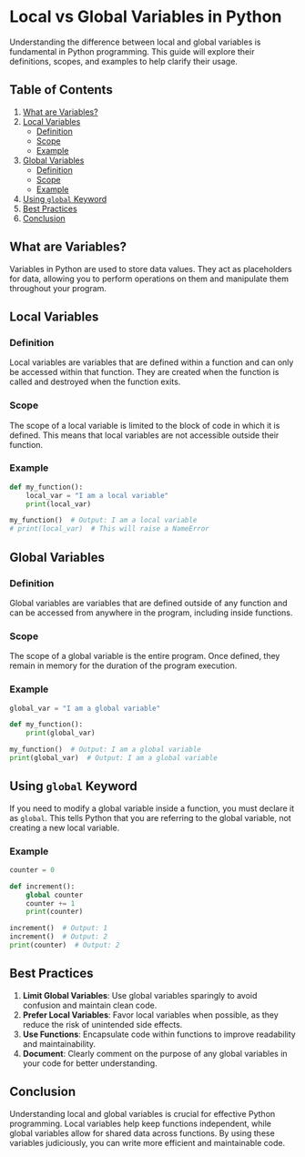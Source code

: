# Local vs Global Variables in Python

Understanding the difference between local and global variables is fundamental in Python programming. This guide will explore their definitions, scopes, and examples to help clarify their usage.

## Table of Contents

1. [What are Variables?](#what-are-variables)
2. [Local Variables](#local-variables)
   - [Definition](#definition)
   - [Scope](#scope)
   - [Example](#example)
3. [Global Variables](#global-variables)
   - [Definition](#definition-1)
   - [Scope](#scope-1)
   - [Example](#example-1)
4. [Using `global` Keyword](#using-global-keyword)
5. [Best Practices](#best-practices)
6. [Conclusion](#conclusion)

## What are Variables?

Variables in Python are used to store data values. They act as placeholders for data, allowing you to perform operations on them and manipulate them throughout your program.

## Local Variables

### Definition

Local variables are variables that are defined within a function and can only be accessed within that function. They are created when the function is called and destroyed when the function exits.

### Scope

The scope of a local variable is limited to the block of code in which it is defined. This means that local variables are not accessible outside their function.

### Example

```python
def my_function():
    local_var = "I am a local variable"
    print(local_var)

my_function()  # Output: I am a local variable
# print(local_var)  # This will raise a NameError
```

## Global Variables

### Definition

Global variables are variables that are defined outside of any function and can be accessed from anywhere in the program, including inside functions.

### Scope

The scope of a global variable is the entire program. Once defined, they remain in memory for the duration of the program execution.

### Example

```python
global_var = "I am a global variable"

def my_function():
    print(global_var)

my_function()  # Output: I am a global variable
print(global_var)  # Output: I am a global variable
```

## Using `global` Keyword

If you need to modify a global variable inside a function, you must declare it as `global`. This tells Python that you are referring to the global variable, not creating a new local variable.

### Example

```python
counter = 0

def increment():
    global counter
    counter += 1
    print(counter)

increment()  # Output: 1
increment()  # Output: 2
print(counter)  # Output: 2
```

## Best Practices

1. **Limit Global Variables**: Use global variables sparingly to avoid confusion and maintain clean code. 
2. **Prefer Local Variables**: Favor local variables when possible, as they reduce the risk of unintended side effects.
3. **Use Functions**: Encapsulate code within functions to improve readability and maintainability.
4. **Document**: Clearly comment on the purpose of any global variables in your code for better understanding.

## Conclusion
Understanding local and global variables is crucial for effective Python programming. Local variables help keep functions independent, while global variables allow for shared data across functions. By using these variables judiciously, you can write more efficient and maintainable code.


